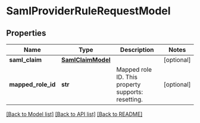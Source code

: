 # SamlProviderRuleRequestModel

## Properties
Name | Type | Description | Notes
------------ | ------------- | ------------- | -------------
**saml_claim** | [**SamlClaimModel**](SamlClaimModel.md) |  | [optional] 
**mapped_role_id** | **str** | Mapped role ID. This property supports: resetting. | [optional] 

[[Back to Model list]](../README.md#documentation-for-models) [[Back to API list]](../README.md#documentation-for-api-endpoints) [[Back to README]](../README.md)

